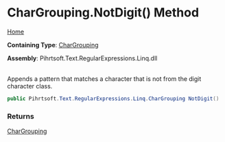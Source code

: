 # CharGrouping\.NotDigit\(\) Method

[Home](../../../../../../README.md)

**Containing Type**: [CharGrouping](../README.md)

**Assembly**: Pihrtsoft\.Text\.RegularExpressions\.Linq\.dll

\
Appends a pattern that matches a character that is not from the digit character class\.

```csharp
public Pihrtsoft.Text.RegularExpressions.Linq.CharGrouping NotDigit()
```

### Returns

[CharGrouping](../README.md)

